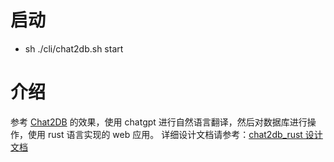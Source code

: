 # 启动

* sh ./cli/chat2db.sh start

# 介绍
参考 [Chat2DB](https://github.com/chat2db/Chat2DB) 的效果，使用 chatgpt 进行自然语言翻译，然后对数据库进行操作，使用 rust 语言实现的 web 应用。
详细设计文档请参考：[chat2db_rust 设计文档](rfcs/chat2db.md)